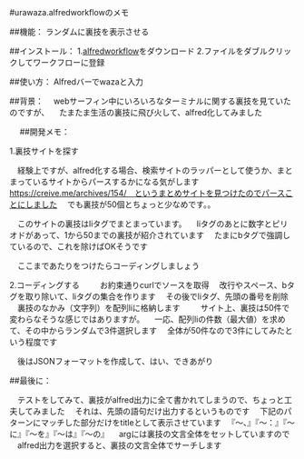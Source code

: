 #urawaza.alfredworkflowのメモ

##機能：
  ランダムに裏技を表示させる

##インストール：
  1.[alfredworkflow](https://kitanotamotsu.github.io/waza/裏技.alfredworkflow)をダウンロード
  2.ファイルをダブルクリックしてワークフローに登録

##使い方：
  Alfredバーでwazaと入力


##背景：
　webサーフィン中にいろいろなターミナルに関する裏技を見ていたのですが、
　たまたま生活の裏技に飛び火して、alfred化してみました

　
##開発メモ：

1.裏技サイトを探す

　経験上ですが、alfred化する場合、検索サイトのラッパーとして使うか、まとまっているサイトからパースするかになる気がします
　https://creive.me/archives/154/　というまとめサイトを見つけたのでパースことにしました
　でも裏技が50個とちょっと少なめです。。

　このサイトの裏技はliタグでまとまっています。
　liタグのあとに数字とピリオドがあって、1から50までの裏技が紹介されています
　たまにbタグで強調しているので、これを除けばOKそうです

　ここまであたりをつけたらコーディングしましょう
  

2.コーディングする
　
　お約束通りcurlでソースを取得
　改行やスペース、bタグを取り除いて、liタグの集合を作ります
　その後でliタグ、先頭の番号を削除
　裏技のなかみ（文字列）を配列liに格納します
　
　サイト上、裏技は50件で変わらなそうな感じではありますが。
　一応、配列liの件数（最大値）を求めて、その中からランダムで3件選択します
　全体が50件なので3件にしてみたという程度です

　後はJSONフォーマットを作成して、はい、できあがり


##最後に：

　テストをしてみて、裏技がalfred出力に全て書かれてしまうので、ちょっと工夫してみました
　それは、先頭の語句だけ出力するというものです
　下記のパターンにマッチした部分だけをtitleとして表示させています
　『〜、』『〜：』『〜に』『〜を』『〜は』『〜の』
　argには裏技の文言全体をセットしていますので
　alfred出力を選択すると、裏技の文言全体でサーチします


